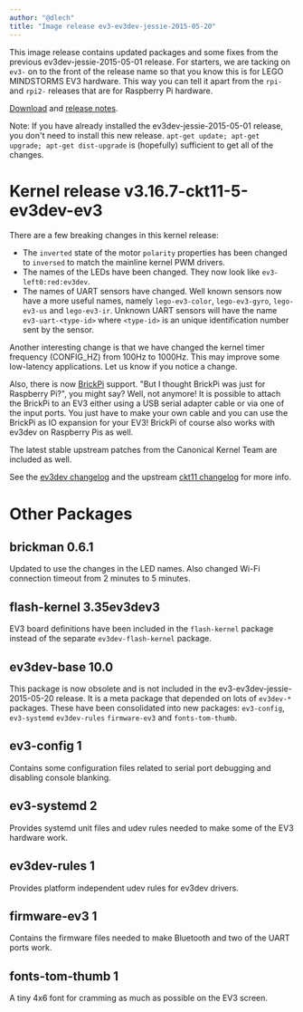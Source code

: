 ```yaml
---
author: "@dlech"
title: "Image release ev3-ev3dev-jessie-2015-05-20"
---
```


This image release contains updated packages and some fixes from the previous
ev3dev-jessie-2015-05-01 release. For starters, we are tacking on `ev3-` on to
the front of the release name so that you know this is for LEGO MINDSTORMS EV3
hardware. This way you can tell it apart from the `rpi-` and `rpi2-` releases
that are for Raspberry Pi hardware.

[Download] and [release notes].

Note: If you have already installed the ev3dev-jessie-2015-05-01 release, you
don't need to install this new release. `apt-get update; apt-get upgrade; apt-get dist-upgrade`
is (hopefully) sufficient to get all of the changes.

# Kernel release v3.16.7-ckt11-5-ev3dev-ev3

There are a few breaking changes in this kernel release:

* The `inverted` state of the motor `polarity` properties has been changed to
`inversed` to match the mainline kernel PWM drivers.
* The names of the LEDs have been changed. They now look like `ev3-left0:red:ev3dev`.
* The names of UART sensors have changed. Well known sensors now have a more useful names,
  namely `lego-ev3-color`, `lego-ev3-gyro`, `lego-ev3-us` and `lego-ev3-ir`. Unknown
  UART sensors will have the name `ev3-uart-<type-id>` where `<type-id>` is an unique
  identification number sent by the sensor.

Another interesting change is that we have changed the kernel timer frequency
(CONFIG_HZ) from 100Hz to 1000Hz. This may improve some low-latency applications.
Let us know if you notice a change.

Also, there is now [BrickPi] support. "But I thought BrickPi was just for Raspberry Pi?",
you might say? Well, not anymore! It is possible to attach the BrickPi to an EV3
either using a USB serial adapter cable or via one of the input ports. You just
have to make your own cable and you can use the BrickPi as IO expansion for your
EV3! BrickPi of course also works with ev3dev on Raspberry Pis as well.

The latest stable upstream patches from the Canonical Kernel Team are included as well.

See the [ev3dev changelog] and the upstream [ckt11 changelog] for more info.

# Other Packages


## brickman 0.6.1

Updated to use the changes in the LED names. Also changed Wi-Fi connection timeout
from 2 minutes to 5 minutes.

## flash-kernel 3.35ev3dev3

EV3 board definitions have been included in the `flash-kernel` package instead
of the separate `ev3dev-flash-kernel` package.

## ev3dev-base 10.0

This package is now obsolete and is not included in the ev3-ev3dev-jessie-2015-05-20
release. It is a meta package that depended on lots of `ev3dev-*` packages. These
have been consolidated into new packages: `ev3-config`, `ev3-systemd` `ev3dev-rules`
`firmware-ev3` and `fonts-tom-thumb`.

## ev3-config 1

Contains some configuration files related to serial port debugging and disabling
console blanking.

## ev3-systemd 2

Provides systemd unit files and udev rules needed to make some of the EV3 hardware work.

## ev3dev-rules 1

Provides platform independent udev rules for ev3dev drivers.

## firmware-ev3 1

Contains the firmware files needed to make Bluetooth and two of the UART ports work.

## fonts-tom-thumb 1

A tiny 4x6 font for cramming as much as possible on the EV3 screen.


[Download]: https://github.com/ev3dev/ev3dev/releases/tag/ev3-ev3dev-jessie-2015-05-20
[release notes]: https://github.com/ev3dev/ev3dev/blob/master/release-notes/ev3-ev3dev-jessie-2015-05-20.img-release-notes.md
[ev3dev changelog]: https://github.com/ev3dev/ev3dev-kpkg/blob/ev3dev-jessie/ev3dev-ev3/changelog
[ckt11 changelog]: https://lists.ubuntu.com/archives/kernel-team/2015-May/057147.html
[BrickPi]: http://www.dexterindustries.com/BrickPi/
